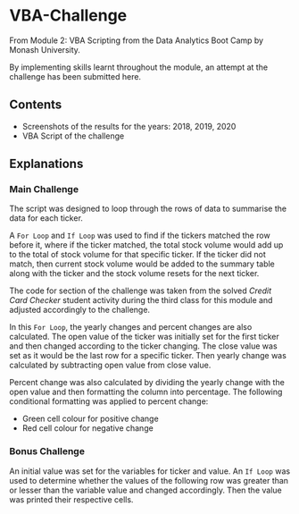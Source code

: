 # VBA-Challenge
From Module 2: VBA Scripting from the Data Analytics Boot Camp by Monash University.

By implementing skills learnt throughout the module, an attempt at the challenge has been submitted here.

## Contents
- Screenshots of the results for the years: 2018, 2019, 2020
- VBA Script of the challenge

## Explanations
### Main Challenge
The script was designed to loop through the rows of data to summarise the data for each ticker.

A `For Loop` and `If Loop` was used to find if the tickers matched the row before it, where if the ticker matched, the total stock volume would add up to the total of stock volume for that specific ticker. If the ticker did not match, then current stock volume would be added to the summary table along with the ticker and the stock volume resets for the next ticker. 

The code for section of the challenge was taken from the solved *Credit Card Checker* student activity during the third class for this module and adjusted accordingly to the challenge.

In this `For Loop`, the yearly changes and percent changes are also calculated. The open value of the ticker was initially set for the first ticker and then changed according to the ticker changing. The close value was set as it would be the last row for a specific ticker. Then yearly change was calculated by subtracting open value from close value. 

Percent change was also calculated by dividing the yearly change with the open value and then formatting the column into percentage. The following conditional formatting was applied to percent change:
- Green cell colour for positive change
- Red cell colour for negative change

### Bonus Challenge
An initial value was set for the variables for ticker and value. An `If Loop` was used to determine whether the values of the following row was greater than or lesser than the variable value and changed accordingly. Then the value was printed their respective cells.
